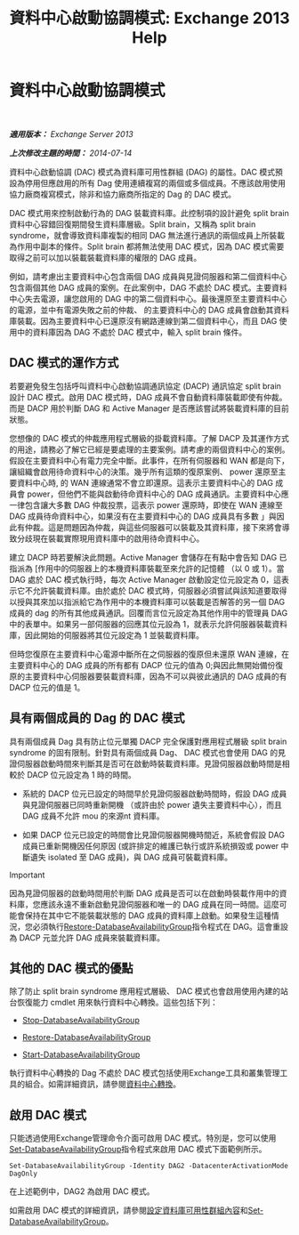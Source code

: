 ﻿---
title: '資料中心啟動協調模式: Exchange 2013 Help'
TOCTitle: 資料中心啟動協調模式
ms:assetid: 57e4bf22-eeae-42a5-beb3-d68d06489592
ms:mtpsurl: https://technet.microsoft.com/zh-tw/library/Dd979790(v=EXCHG.150)
ms:contentKeyID: 50473243
ms.date: 05/21/2018
mtps_version: v=EXCHG.150
ms.translationtype: MT
---

# 資料中心啟動協調模式

 

_**適用版本：** Exchange Server 2013_

_**上次修改主題的時間：** 2014-07-14_

資料中心啟動協調 (DAC) 模式為資料庫可用性群組 (DAG) 的屬性。DAC 模式預設為停用但應啟用的所有 Dag 使用連續複寫的兩個或多個成員。不應該啟用使用協力廠商複寫模式，除非和協力廠商所指定的 Dag 的 DAC 模式。

DAC 模式用來控制啟動行為的 DAG 裝載資料庫。此控制項的設計避免 split brain 資料中心容錯回復期間發生資料庫層級。Split brain，又稱為 split brain syndrome，就會導致資料庫複製的相同 DAG 無法進行通訊的兩個成員上所裝載為作用中副本的條件。Split brain 都將無法使用 DAC 模式，因為 DAC 模式需要取得之前可以加以裝載裝載資料庫的權限的 DAG 成員。

例如，請考慮出主要資料中心包含兩個 DAG 成員與見證伺服器和第二個資料中心包含兩個其他 DAG 成員的案例。在此案例中，DAG 不處於 DAC 模式。主要資料中心失去電源，讓您啟用的 DAG 中的第二個資料中心。最後還原至主要資料中心的電源，並中有電源失敗之前的仲裁、 的主要資料中心的 DAG 成員會啟動其資料庫裝載。因為主要資料中心已還原沒有網路連線到第二個資料中心，而且 DAG 使用中的資料庫因為 DAG 不處於 DAC 模式中，輸入 split brain 條件。

## DAC 模式的運作方式

若要避免發生包括呼叫資料中心啟動協調通訊協定 (DACP) 通訊協定 split brain 設計 DAC 模式。啟用 DAC 模式時，DAG 成員不會自動資料庫裝載即使有仲裁。而是 DACP 用於判斷 DAG 和 Active Manager 是否應該嘗試將裝載資料庫的目前狀態。

您想像的 DAC 模式的仲裁應用程式層級的掛載資料庫。了解 DACP 及其運作方式的用途，請務必了解它已經是要處理的主要案例。請考慮的兩個資料中心的案例。假設在主要資料中心有電力完全中斷。此事件，在所有伺服器和 WAN 都是向下，讓組織會啟用待命資料中心的決策。幾乎所有這類的復原案例、 power 還原至主要資料中心時, 的 WAN 連線通常不會立即還原。這表示主要資料中心的 DAG 成員會 power，但他們不能與啟動待命資料中心的 DAG 成員通訊。主要資料中心應一律包含讓大多數 DAG 仲裁投票，這表示 power 還原時，即使在 WAN 連線至 DAG 成員待命資料中心，如果沒有在主要資料中心的 DAG 成員具有多數 」與因此有仲裁。這是問題因為仲裁，與這些伺服器可以裝載及其資料庫，接下來將會導致分歧現在裝載實際現用資料庫中的啟用待命資料中心。

建立 DACP 時若要解決此問題。Active Manager 會儲存在有點中會告知 DAG 已指派為 \[作用中的伺服器上的本機資料庫裝載至來允許的記憶體 （以 0 或 1）。當 DAG 處於 DAC 模式執行時，每次 Active Manager 啟動設定位元設定為 0，這表示它不允許裝載資料庫。由於處於 DAC 模式時，伺服器必須嘗試與該知道要取得以授與其來加以指派給它為作用中的本機資料庫可以裝載是否解答的另一個 DAG 成員的 dag 的所有其他成員通訊。回覆而言位元設定為其他作用中的管理員 DAG 中的表單中。如果另一部伺服器的回應其位元設為 1，就表示允許伺服器裝載資料庫，因此開始的伺服器將其位元設定為 1 並裝載資料庫。

但時您復原在主要資料中心電源中斷所在之伺服器的復原但未還原 WAN 連線，在主要資料中心的 DAG 成員的所有都有 DACP 位元的值為 0;與因此無開始備份復原的主要資料中心伺服器要裝載資料庫，因為不可以與彼此通訊的 DAG 成員的有 DACP 位元的值是 1。

## 具有兩個成員的 Dag 的 DAC 模式

具有兩個成員 Dag 具有防止位元單獨 DACP 完全保護對應用程式層級 split brain syndrome 的固有限制。針對具有兩個成員 Dag、 DAC 模式也會使用 DAG 的見證伺服器啟動時間來判斷其是否可在啟動時裝載資料庫。見證伺服器啟動時間是相較於 DACP 位元設定為 1 時的時間。

  - 系統的 DACP 位元已設定的時間早於見證伺服器啟動時間時，假設 DAG 成員與見證伺服器已同時重新開機 （或許由於 power 遺失主要資料中心），而且 DAG 成員不允許 mou 的來源nt 資料庫。

  - 如果 DACP 位元已設定的時間會比見證伺服器開機時間近，系統會假設 DAG 成員已重新開機因任何原因 (或許排定的維護已執行或許系統損毀或 power 中斷遺失 isolated 至 DAG 成員)，與 DAG 成員可裝載資料庫。


> [!IMPORTANT]  
> 因為見證伺服器的啟動時間用於判斷 DAG 成員是否可以在啟動時裝載作用中的資料庫，您應該永遠不重新啟動見證伺服器和唯一的 DAG 成員在同一時間。這麼可能會保持在其中它不能裝載狀態的 DAG 成員的資料庫上啟動。如果發生這種情況，您必須執行<a href="https://technet.microsoft.com/zh-tw/library/dd351169(v=exchg.150)">Restore-DatabaseAvailabilityGroup</a>指令程式在 DAG。這會重設為 DACP 元並允許 DAG 成員來裝載資料庫。




## 其他的 DAC 模式的優點

除了防止 split brain syndrome 應用程式層級、 DAC 模式也會啟用使用內建的站台恢復能力 cmdlet 用來執行資料中心轉換。這些包括下列：

  - [Stop-DatabaseAvailabilityGroup](https://technet.microsoft.com/zh-tw/library/dd335133\(v=exchg.150\))

  - [Restore-DatabaseAvailabilityGroup](https://technet.microsoft.com/zh-tw/library/dd351169\(v=exchg.150\))

  - [Start-DatabaseAvailabilityGroup](https://technet.microsoft.com/zh-tw/library/dd335076\(v=exchg.150\))

執行資料中心轉換的 Dag 不處於 DAC 模式包括使用Exchange工具和叢集管理工具的組合。如需詳細資訊，請參閱[資料中心轉換](datacenter-switchovers-exchange-2013-help.md)。

## 啟用 DAC 模式

只能透過使用Exchange管理命令介面可啟用 DAC 模式。特別是，您可以使用[Set-DatabaseAvailabilityGroup](https://technet.microsoft.com/zh-tw/library/dd297934\(v=exchg.150\))指令程式來啟用 DAC 模式下面範例所示。

    Set-DatabaseAvailabilityGroup -Identity DAG2 -DatacenterActivationMode DagOnly

在上述範例中，DAG2 為啟用 DAC 模式。

如需啟用 DAC 模式的詳細資訊，請參閱[設定資料庫可用性群組內容](configure-database-availability-group-properties-exchange-2013-help.md)和[Set-DatabaseAvailabilityGroup](https://technet.microsoft.com/zh-tw/library/dd297934\(v=exchg.150\))。

